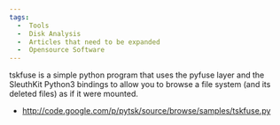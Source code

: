```yaml
---
tags:
  -  Tools
  -  Disk Analysis
  -  Articles that need to be expanded
  -  Opensource Software 
---
```

tskfuse is a simple python program that uses the pyfuse layer and the
SleuthKit Python3 bindings to allow you to browse a file system (and its
deleted files) as if it were mounted.

- <http://code.google.com/p/pytsk/source/browse/samples/tskfuse.py>